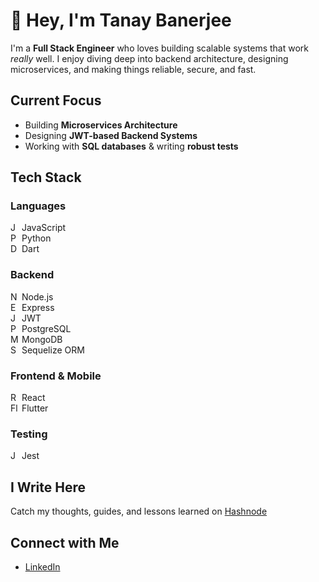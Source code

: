 # 👋 Hey, I'm Tanay Banerjee

I'm a **Full Stack Engineer** who loves building scalable systems that work *really* well. I enjoy diving deep into backend architecture, designing microservices, and making things reliable, secure, and fast.

## Current Focus
- Building **Microservices Architecture**  
- Designing **JWT-based Backend Systems**  
- Working with **SQL databases** & writing **robust tests**

## Tech Stack

### Languages  
<img src="https://cdn.jsdelivr.net/gh/devicons/devicon/icons/javascript/javascript-original.svg" alt="JavaScript" width="14"/> JavaScript  
<img src="https://cdn.jsdelivr.net/gh/devicons/devicon/icons/python/python-original.svg" alt="Python" width="14"/> Python  
<img src="https://cdn.jsdelivr.net/gh/devicons/devicon/icons/dart/dart-original.svg" alt="Dart" width="14"/> Dart  

### Backend  
<img src="https://cdn.jsdelivr.net/gh/devicons/devicon/icons/nodejs/nodejs-original.svg" alt="Node.js" width="14"/> Node.js  
<img src="https://cdn.jsdelivr.net/gh/devicons/devicon/icons/express/express-original.svg" alt="Express" width="14"/> Express  
<img src="https://img.shields.io/badge/JWT-black?style=flat&logo=jsonwebtokens&logoColor=white" alt="JWT" height="14"/> JWT  
<img src="https://cdn.jsdelivr.net/gh/devicons/devicon/icons/postgresql/postgresql-original.svg" alt="PostgreSQL" width="14"/> PostgreSQL  
<img src="https://cdn.jsdelivr.net/gh/devicons/devicon/icons/mongodb/mongodb-original.svg" alt="MongoDB" width="14"/> MongoDB  
<img src="https://avatars.githubusercontent.com/u/82084621?s=200&v=4" alt="Sequelize" width="14"/> Sequelize ORM  

### Frontend & Mobile  
<img src="https://cdn.jsdelivr.net/gh/devicons/devicon/icons/react/react-original.svg" alt="React" width="14"/> React  
<img src="https://cdn.jsdelivr.net/gh/devicons/devicon/icons/flutter/flutter-original.svg" alt="Flutter" width="14"/> Flutter  

### Testing  
<img src="https://cdn.jsdelivr.net/gh/devicons/devicon/icons/jest/jest-plain.svg" alt="Jest" width="14"/> Jest  

## I Write Here  
Catch my thoughts, guides, and lessons learned on [Hashnode](https://iamtanaybanerjee.hashnode.dev/)

## Connect with Me  
- [LinkedIn](https://www.linkedin.com/in/tanaybanerjeedev)

